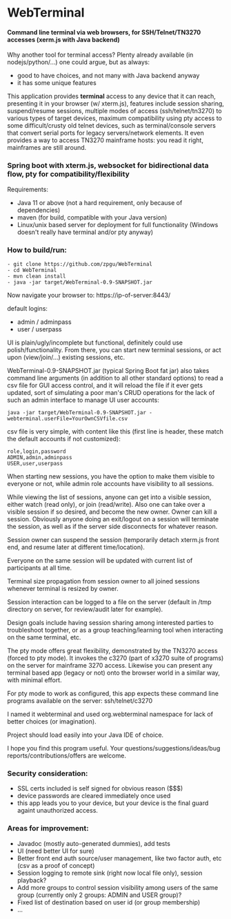 # WebTerminal
#### Command line terminal via web browsers, for SSH/Telnet/TN3270 accesses (xerm.js with Java backend)

Why another tool for terminal access? Plenty already available (in nodejs/python/...) one could argue, but as always:
* good to have choices, and not many with Java backend anyway
* it has some unique features

This application provides **terminal** access to any device that it can reach,  presenting it in your browser (w/ xterm.js),
features include session sharing, suspend/resume sessions, multiple modes of access (ssh/telnet/tn3270) to various types of target
devices, maximum compatibility using pty access to some difficult/crusty old telnet devices, such as terminal/console servers that
convert serial ports for legacy servers/network elements. It even provides a way to access TN3270 mainframe hosts: you read it right,
mainframes are still around.

### Spring boot with xterm.js, websocket for bidirectional data flow, pty for compatibility/flexibility

Requirements:

  - Java 11 or above (not a hard requirement, only because of dependencies)
  - maven (for build, compatible with your Java version)
  - Linux/unix based server for deployment for full functionality (Windows doesn't really have terminal and/or pty anyway)
  
### How to build/run:

```
- git clone https://github.com/zpgu/WebTerminal
- cd WebTerminal
- mvn clean install
- java -jar target/WebTerminal-0.9-SNAPSHOT.jar
```

Now navigate your browser to:
   https://ip-of-server:8443/
   
default logins:
  - admin / adminpass
  - user / userpass
   
UI is plain/ugly/incomplete but functional, definitely could use polish/functionality. From there, you can start new terminal sessions,
or act upon (view/join/...) existing sessions, etc.

WebTerminal-0.9-SNAPSHOT.jar (typical Spring Boot fat jar) also takes command line arguments (in addition to all other standard options)
to read a csv file for GUI access control, and it will reload the file if it ever gets updated, sort of simulating a poor 
man's CRUD operations for the lack of such an admin interface to manage UI user accounts:

   `java -jar target/WebTerminal-0.9-SNAPSHOT.jar -webterminal.userFile=YourOwnCSVfile.csv`

csv file is very simple, with content like this (first line is header, these match the default accounts if not customized):
```
role,login,password
ADMIN,admin,adminpass
USER,user,userpass
```

When starting new sessions, you have the option to make them visible to everyone or not, while admin role accounts have visibility to all sessions.

While viewing the list of sessions, anyone can get into a visible session, either watch (read only), or join (read/write). Also
one can take over a visible session if so desired, and become the new owner. Owner can kill a session. Obviously anyone doing
an exit/logout on a session will terminate the session, as well as if the server side disconnects for whatever reason.

Session owner can suspend the session (temporarily detach xterm.js front end, and resume later at different time/location).

Everyone on the same session will be updated with current list of participants at all time.

Terminal size propagation from session owner to all joined sessions whenever terminal is resized by owner.

Session interaction can be logged to a file on the server (default in /tmp directory on server, for review/audit later for example).

Design goals include having session sharing among interested parties to troubleshoot together, or as a group teaching/learning tool
when interacting on the same terminal, etc.

The pty mode offers great flexibility, demonstrated by the TN3270 access (forced to pty mode). It invokes the c3270 (part of x3270 suite
of programs) on the server for mainframe 3270 access. Likewise you can present any terminal based app (legacy or not) onto the browser
world in a similar way, with minimal effort.

For pty mode to work as configured, this app expects these command line programs available on the server: ssh/telnet/c3270

I named it webterminal and used org.webterminal namespace for lack of better choices (or imagination).

Project should load easily into your Java IDE of choice.

I hope you find this program useful. Your questions/suggestions/ideas/bug reports/contributions/offers are welcome.

### Security consideration:
* SSL certs included is self signed for obvious reason ($$$)
* device passwords are cleared immediately once used
* this app leads you to your device, but your device is the final guard againt unauthorized access.

### Areas for improvement:
* Javadoc (mostly auto-generated dummies), add tests
* UI (need better UI for sure)
* Better front end auth source/user management, like two factor auth, etc (csv as a proof of concept)
* Session logging to remote sink (right now local file only), session playback?
* Add more groups to control session visibility among users of the same group (currently only 2 groups: ADMIN and USER group)?
* Fixed list of destination based on user id (or group membership)
* ...
